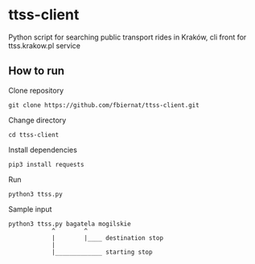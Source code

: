 # ttss-client
Python script for searching public transport rides in Kraków, cli front for ttss.krakow.pl service

## How to run
Clone repository

`git clone https://github.com/fbiernat/ttss-client.git`

Change directory

`cd ttss-client`

Install dependencies

`pip3 install requests`

Run

`python3 ttss.py`

Sample input

```
python3 ttss.py bagatela mogilskie
		    ^        ^
		    |        |____ destination stop
		    |	            
		    |_____________ starting stop
```

